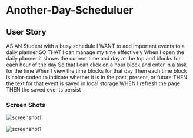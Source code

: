 # Another-Day-Scheduluer

## User Story

AS AN Student with a busy schedule
I WANT to add important events to a daily 
planner SO THAT I can manage my time 
effectively
When I open the daily planner it shows 
the current time and day at the top and 
blocks for each hour of the day
So that I can click on a hour block and 
enter in a task for the time
When I view the time blocks for that day
Then each time block is color-coded to 
indicate whether it is in the past, 
present, or future THEN the text for that event is saved in local storage
WHEN I refresh the page
THEN the saved events persist

### Screen Shots
![screenshot1](/Another-Day-Scheduluer/images/SS.png)

![screenshot1](/Another-Day-Scheduluer/images/SS1.png)
